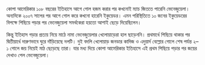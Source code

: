 কোপা আমেরিকার ১০৮ বছরের ইতিহাসে আগে গোল হজম করার পর কখনোই ম্যাচ জিততে পারেনি ভেনেজুয়েলা। অন্যদিকে ২০০৭ সালের পর আগে গোল করে কখনো হারেনি ইকুয়েডর। এমন পরিস্থিতিতে ১০ জনের ইকুয়েডরের বিপক্ষে পিছিয়ে পড়ার পর ভেনেজুয়েলা সমর্থকেরা হয়তো আশাই ছেড়ে দিয়েছিলেন।

কিন্তু ইতিহাস গড়ার প্রত্যয় নিয়ে মাঠে নামা ভেনেজুয়েলার খেলোয়াড়েরা হাল ছাড়েননি। প্রথমার্ধে পিছিয়ে থাকার পর দ্বিতীয়ার্ধে দারুণভাবে ঘুরে দাঁড়িয়েছে দলটি। দুই বদলি খেলোয়াড় জনডার কাদিজ ও এদুয়ার্দ বেল্লোর গোলে শেষ পর্যন্ত ২–১ গোলে জয় নিয়েই মাঠ ছেড়েছে তারা। যার মধ্য দিয়ে কোপা আমেরিকার ইতিহাসে এই প্রথম পিছিয়ে পড়ার পর জয়ের দেখাও পেল ভেনেজুয়েলা।
